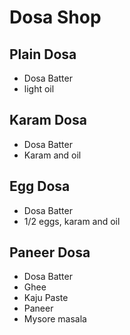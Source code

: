 # Dosa Shop

## Plain Dosa
* Dosa Batter
* light oil

## Karam Dosa
* Dosa Batter
* Karam and oil

## Egg Dosa
* Dosa Batter
* 1/2 eggs, karam and oil

## Paneer Dosa
* Dosa Batter
* Ghee
* Kaju Paste
* Paneer
* Mysore masala
